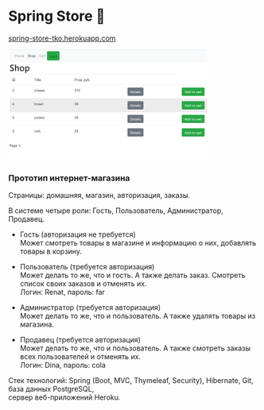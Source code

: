 # Spring Store 🍃
[spring-store-tko.herokuapp.com](https://spring-store-tko.herokuapp.com/)

<img src="src/main/resources/static/images/screen_shop.png" width="400">

### Прототип интернет-магазина

Страницы: домашняя, магазин, авторизация, заказы.

В системе четыре роли: Гость, Пользователь, Администратор, Продавец.

- Гость (авторизация не требуется)\
Может смотреть товары в магазине и информацию о них, добавлять товары в корзину.

- Пользователь (требуется авторизация)\
Может делать то же, что и гость. А также делать заказ. Смотреть список своих заказов и отменять их.\
Логин: Renat, пароль: far 

- Администратор (требуется авторизация)\
Может делать то же, что и пользователь. А также удалять товары из магазина.

- Продавец (требуется авторизация)\
Может делать то же, что и пользователь. А также смотреть заказы всех пользователей и отменять их.\
Логин: Dina, пароль: cola 

Стек технологий: Spring (Boot, MVC, Thymeleaf, Security), Hibernate, Git, база данных PostgreSQL,\
сервер веб-приложений Heroku.  